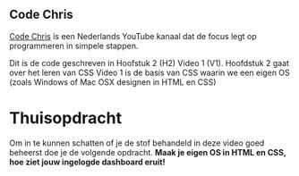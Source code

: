 ## Code Chris
[Code Chris](https://www.youtube.com/channel/UChnwcJnwdOtRpQJJJjw24Qw) is een Nederlands YouTube kanaal dat de focus legt op programmeren in simpele stappen.

Dit is de code geschreven in Hoofstuk 2 (H2) Video 1 (V1).
Hoofdstuk 2 gaat over het leren van CSS
Video 1 is de basis van CSS waarin we een eigen OS (zoals Windows of Mac OSX designen in HTML en CSS)

# Thuisopdracht
Om in te kunnen schatten of je de stof behandeld in deze video goed beheerst doe je de volgende opdracht.
**Maak je eigen OS in HTML en CSS, hoe ziet jouw ingelogde dashboard eruit!**